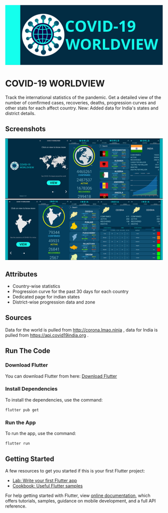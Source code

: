 ![alt text](https://github.com/PratikSonal/COVID-19-WorldView/blob/master/DisplayAssets/HeadLine.PNG)
# COVID-19 WORLDVIEW

Track the international statistics of the pandemic. Get a detailed view of the number of comfirmed cases, recoveries, deaths, progression curves and other stats for each affect country.
New: Added data for India's states and district details.

## Screenshots
![alt text](https://github.com/PratikSonal/COVID-19-WorldView/blob/master/DisplayAssets/Content_World.png)
![alt text](https://github.com/PratikSonal/COVID-19-WorldView/blob/master/DisplayAssets/Content_India.png)

## Attributes
* Country-wise statistics
* Progression curve for the past 30 days for each country
* Dedicated page for indian states
* District-wise progression data and zone

## Sources

Data for the world is pulled from http://corona.lmao.ninja , data for India is pulled from https://api.covid19india.org .

## Run The Code

### Download Flutter

You can download Flutter from here: [Download Flutter](https://flutter.dev/docs/get-started/install)

### Install Dependencies

To install the dependencies, use the command:

`flutter pub get`

### Run the App

To run the app, use the command:

`flutter run`

## Getting Started

A few resources to get you started if this is your first Flutter project:

- [Lab: Write your first Flutter app](https://flutter.dev/docs/get-started/codelab)
- [Cookbook: Useful Flutter samples](https://flutter.dev/docs/cookbook)

For help getting started with Flutter, view [online documentation](https://flutter.dev/docs), which offers tutorials, samples, guidance on mobile development, and a full API reference.
